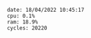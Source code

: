 

                date: 18/04/2022 10:45:17
                cpu: 0.1%
                ram: 18.9%
                cycles: 20220

                         